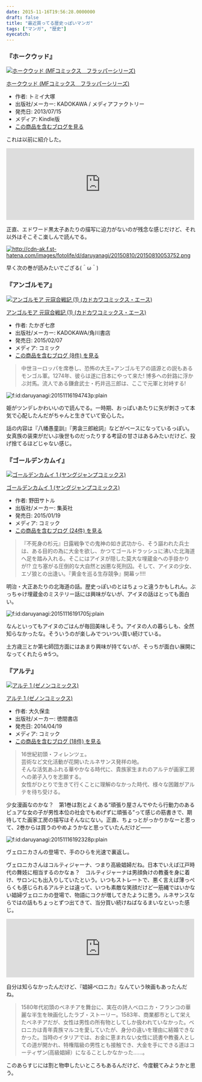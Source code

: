 ```yaml
---
date: 2015-11-16T19:56:28.0000000
draft: false
title: "最近買ってる歴史っぽいマンガ"
tags: ["マンガ", "歴史"]
eyecatch: 
---
```


<div class="section">
<h3>『ホークウッド』</h3>
<p><div class="hatena-asin-detail"><a href="http://www.amazon.co.jp/exec/obidos/ASIN/B00DSGG0R0/bestylesnet-22/"><img src="https://images-fe.ssl-images-amazon.com/images/I/51FPhQQQm3L._SL160_.jpg" class="hatena-asin-detail-image" alt="ホークウッド (MFコミックス　フラッパーシリーズ)" title="ホークウッド (MFコミックス　フラッパーシリーズ)"></a><div class="hatena-asin-detail-info"><p class="hatena-asin-detail-title"><a href="http://www.amazon.co.jp/exec/obidos/ASIN/B00DSGG0R0/bestylesnet-22/">ホークウッド (MFコミックス　フラッパーシリーズ)</a></p><ul><li><span class="hatena-asin-detail-label">作者:</span> トミイ大塚</li><li><span class="hatena-asin-detail-label">出版社/メーカー:</span> KADOKAWA / メディアファクトリー</li><li><span class="hatena-asin-detail-label">発売日:</span> 2013/07/15</li><li><span class="hatena-asin-detail-label">メディア:</span> Kindle版</li><li><a href="http://d.hatena.ne.jp/asin/B00DSGG0R0/bestylesnet-22" target="_blank">この商品を含むブログを見る</a></li></ul></div><div class="hatena-asin-detail-foot"></div></div></p><p>これは以前に紹介した。</p><p><iframe src="https://hatenablog-parts.com/embed?url=https%3A%2F%2Fblog.daruyanagi.jp%2Fentry%2F2015%2F08%2F10%2F063230" title="『ホークウッド』 - だるろぐ" class="embed-card embed-blogcard" scrolling="no" frameborder="0" style="display: block; width: 100%; height: 190px; max-width: 500px; margin: 10px 0px;"></iframe></p><p>正直、エドワード黒太子あたりの描写に迫力がないのが残念な感じだけど、それ以外はそこそこ楽しんで読んでる。</p><p><a href="http://cdn-ak.f.st-hatena.com/images/fotolife/d/daruyanagi/20150810/20150810053752.png" class="http-image" target="_blank"><img src="20150810053752.png" class="http-image" alt="http://cdn-ak.f.st-hatena.com/images/fotolife/d/daruyanagi/20150810/20150810053752.png"></a></p><p>早く次の巻が読みたいでござる(＾ω＾)</p>

</div>
<div class="section">
<h3>『アンゴルモア』</h3>
<p><div class="hatena-asin-detail"><a href="http://www.amazon.co.jp/exec/obidos/ASIN/4041027837/bestylesnet-22/"><img src="https://images-fe.ssl-images-amazon.com/images/I/61d1vFKLxAL._SL160_.jpg" class="hatena-asin-detail-image" alt="アンゴルモア 元寇合戦記 (1) (カドカワコミックス・エース)" title="アンゴルモア 元寇合戦記 (1) (カドカワコミックス・エース)"></a><div class="hatena-asin-detail-info"><p class="hatena-asin-detail-title"><a href="http://www.amazon.co.jp/exec/obidos/ASIN/4041027837/bestylesnet-22/">アンゴルモア 元寇合戦記 (1) (カドカワコミックス・エース)</a></p><ul><li><span class="hatena-asin-detail-label">作者:</span> たかぎ七彦</li><li><span class="hatena-asin-detail-label">出版社/メーカー:</span> KADOKAWA/角川書店</li><li><span class="hatena-asin-detail-label">発売日:</span> 2015/02/07</li><li><span class="hatena-asin-detail-label">メディア:</span> コミック</li><li><a href="http://d.hatena.ne.jp/asin/4041027837/bestylesnet-22" target="_blank">この商品を含むブログ (8件) を見る</a></li></ul></div><div class="hatena-asin-detail-foot"></div></div></p>

<blockquote>
<p>中世ヨーロッパを席巻し、恐怖の大王=アンゴルモアの語源との説もあるモンゴル軍。1274年、彼らは遂に日本にやって来た! 博多への針路に浮かぶ対馬。流人である鎌倉武士・朽井迅三郎は、ここで元軍と対峙する!</p>

</blockquote>
<p><span itemscope itemtype="http://schema.org/Photograph"><img src="20151116194743.png" alt="f:id:daruyanagi:20151116194743p:plain" title="f:id:daruyanagi:20151116194743p:plain" class="hatena-fotolife" itemprop="image"></span></p><p>姫がツンデレかわいいので読んでる。一時期、おっぱいあたりに矢が刺さって本気で心配したんだがちゃんと生きていて安心した。</p><p>話の内容は『八幡愚童訓』『男衾三郎絵詞』などがベースになっているっぽい。女真族の装束がだいぶ後世ものだったりする考証の甘さはあるみたいだけど、投げ捨てるほどじゃない感じ。</p>

</div>
<div class="section">
<h3>『ゴールデンカムイ』</h3>
<p><div class="hatena-asin-detail"><a href="http://www.amazon.co.jp/exec/obidos/ASIN/4088900820/bestylesnet-22/"><img src="https://images-fe.ssl-images-amazon.com/images/I/51RxKau0p4L._SL160_.jpg" class="hatena-asin-detail-image" alt="ゴールデンカムイ 1 (ヤングジャンプコミックス)" title="ゴールデンカムイ 1 (ヤングジャンプコミックス)"></a><div class="hatena-asin-detail-info"><p class="hatena-asin-detail-title"><a href="http://www.amazon.co.jp/exec/obidos/ASIN/4088900820/bestylesnet-22/">ゴールデンカムイ 1 (ヤングジャンプコミックス)</a></p><ul><li><span class="hatena-asin-detail-label">作者:</span> 野田サトル</li><li><span class="hatena-asin-detail-label">出版社/メーカー:</span> 集英社</li><li><span class="hatena-asin-detail-label">発売日:</span> 2015/01/19</li><li><span class="hatena-asin-detail-label">メディア:</span> コミック</li><li><a href="http://d.hatena.ne.jp/asin/4088900820/bestylesnet-22" target="_blank">この商品を含むブログ (24件) を見る</a></li></ul></div><div class="hatena-asin-detail-foot"></div></div></p>

<blockquote>
<p>『不死身の杉元』日露戦争での鬼神の如き武功から、そう謳われた兵士は、ある目的の為に大金を欲し、かつてゴールドラッシュに沸いた北海道へ足を踏み入れる。そこにはアイヌが隠した莫大な埋蔵金への手掛かりが!? 立ち塞がる圧倒的な大自然と凶悪な死刑囚。そして、アイヌの少女、エゾ狼との出逢い。『黄金を巡る生存競争』開幕ッ!!!!</p>

</blockquote>
<p>明治・大正あたりの北海道の話。歴史っぽいのとはちょっと違うかもしれん。ぶっちゃけ埋蔵金のミステリー話には興味がないが、アイヌの話はとっても面白い。</p><p><span itemscope itemtype="http://schema.org/Photograph"><img src="20151116191705.jpg" alt="f:id:daruyanagi:20151116191705j:plain" title="f:id:daruyanagi:20151116191705j:plain" class="hatena-fotolife" itemprop="image"></span></p><p>なんといってもアイヌのごはんが毎回美味しそう。アイヌの人の暮らしも、全然知らなかったな。そういうのが楽しみでついつい買い続けている。</p><p>土方歳三とか第七師団方面にはあまり興味が持てないが、そっちが面白い展開になってくれたら☆5つ。</p>

</div>
<div class="section">
<h3>『アルテ』</h3>
<p><div class="hatena-asin-detail"><a href="http://www.amazon.co.jp/exec/obidos/ASIN/4199802037/bestylesnet-22/"><img src="https://images-fe.ssl-images-amazon.com/images/I/516gjdXhXcL._SL160_.jpg" class="hatena-asin-detail-image" alt="アルテ 1 (ゼノンコミックス)" title="アルテ 1 (ゼノンコミックス)"></a><div class="hatena-asin-detail-info"><p class="hatena-asin-detail-title"><a href="http://www.amazon.co.jp/exec/obidos/ASIN/4199802037/bestylesnet-22/">アルテ 1 (ゼノンコミックス)</a></p><ul><li><span class="hatena-asin-detail-label">作者:</span> 大久保圭</li><li><span class="hatena-asin-detail-label">出版社/メーカー:</span> 徳間書店</li><li><span class="hatena-asin-detail-label">発売日:</span> 2014/04/19</li><li><span class="hatena-asin-detail-label">メディア:</span> コミック</li><li><a href="http://d.hatena.ne.jp/asin/4199802037/bestylesnet-22" target="_blank">この商品を含むブログ (18件) を見る</a></li></ul></div><div class="hatena-asin-detail-foot"></div></div></p>

<blockquote>
<p>16世紀初頭・フィレンツェ。<br />
芸術など文化活動が花開いたルネサンス発祥の地。<br />
そんな活気あふれる華やかなる時代に、貴族家生まれのアルテが画家工房への弟子入りを志願する。<br />
女性がひとりで生きて行くことに理解のなかった時代、様々な困難がアルテを待ち受ける。</p>

</blockquote>
<p>少女漫画なのかな？　第1巻は割とよくある“頑張り屋さんでやたら行動力のあるピュアな女の子が男性本位の社会でもめげずに頑張る”って感じの筋書きで、期待してた画家工房の描写はそんなにない。正直、ちょっとがっかりかなーと思って、2巻からは買うのやめようかなと思っていたんだけど――</p><p><span itemscope itemtype="http://schema.org/Photograph"><img src="20151116192328.png" alt="f:id:daruyanagi:20151116192328p:plain" title="f:id:daruyanagi:20151116192328p:plain" class="hatena-fotolife" itemprop="image"></span></p><p>ヴェロニカさんの登場で、手のひらを光速で裏返し。</p><p>ヴェロニカさんはコルティジャーナ、つまり高級娼婦だね。日本でいえば江戸時代の舞妓に相当するのかなぁ？　コルティジャーナは男顔負けの教養を身に着け、サロンにも出入りしていたという。いつもストレートで、悪く言えば薄っぺらくも感じられるアルテとは違って、いつも素敵な笑顔だけど一筋縄ではいかない娼婦ヴェロニカの登場で、物語にコクが増してきたように思う。ルネサンスならではの話もちょっとずつ出てきて、当分買い続けねばなるまいなといった感じ。</p><p><iframe src="https://hatenablog-parts.com/embed?url=http%3A%2F%2Fmovies.yahoo.co.jp%2Fmovie%2F%25E5%25A8%25BC%25E5%25A9%25A6%25E3%2583%2599%25E3%2583%25AD%25E3%2583%258B%25E3%2582%25AB%2F85354%2F" title="娼婦ベロニカ - 作品 - Yahoo!映画" class="embed-card embed-webcard" scrolling="no" frameborder="0" style="display: block; width: 100%; height: 155px; max-width: 500px; margin: 10px 0px;"></iframe></p><p>自分は知らなかったんだけど、『娼婦ベロニカ』なんていう映画もあったんだね。</p>

<blockquote>
<p>1580年代初頭のベネチアを舞台に、実在の詩人ベロニカ・フランコの華麗な半生を映画化したラブ・ストーリー。1583年、商業都市として栄えたベネチアだが、女性は男性の所有物としてしか扱われていなかった。ベロニカは青年貴族マルコを愛していたが、身分の違いを理由に結婚できなかった。当時のイタリアでは、お金に恵まれない女性に読書や教養人としての道が開かれ、特権階級の男性とも接触でき、大金を手にできる道はコーティザン(高級娼婦）になることしかなかった……。</p>

</blockquote>
<p>このあらすじには割と物申したいところもあるんだけど、今度観てみようかと思う。</p>

</div>
